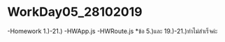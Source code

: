 # WorkDay05_28102019
-Homework 1.)-21.)
  -HWApp.js
  -HWRoute.js
  *ข้อ 5.)และ 19.)-21.)ทำไม่สำเร็จค่ะ
